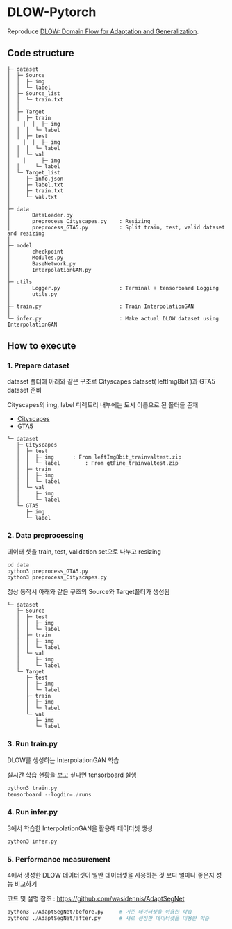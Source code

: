# DLOW-Pytorch
Reproduce [DLOW: Domain Flow for Adaptation and Generalization](https://pdfs.semanticscholar.org/cbe1/a8b4712654f382192dc1ccaf00ddfc12f57b.pdf).



## Code structure
	├─ dataset
	│  ├─ Source
	│  │  ├─ img
	│  │  └─ label
	│  ├─ Source_list
	│  │  └─ train.txt
	│  │
	│  ├─ Target
	│  │  ├─ train
	│	 │  │  ├─ img
	│  │  │  └─ label
	│  │  ├─ test
	│	 │  │  ├─ img
	│  │  │  └─ label
	│  │  └─ val
	│	 │     ├─ img
	│  │     └─ label
	│  └─ Target_list
	│     ├─ info.json
	│     ├─ label.txt
	│     ├─ train.txt
	│     └─ val.txt
	│
	├─ data
	│		DataLoader.py
	│		preprocess_Cityscapes.py 	: Resizing
	│		preprocess_GTA5.py 			: Split train, test, valid dataset and resizing
	│
	├─ model
	│		checkpoint
	│		Modules.py
	│		BaseNetwork.py
	│		InterpolationGAN.py
	│
	├─ utils
	│		Logger.py 					: Terminal + tensorboard Logging 
	│		utils.py
	│
	├─ train.py							: Train InterpolationGAN
	│
	└─ infer.py 						: Make actual DLOW dataset using InterpolationGAN
	
	
	


## How to execute

### 1. Prepare dataset

   dataset 폴더에 아래와 같은 구조로 Cityscapes dataset( leftImg8bit )과 GTA5 dataset 준비

   Cityscapes의 img, label 디렉토리 내부에는 도시 이름으로 된 폴더들 존재

   + [Cityscapes](https://www.cityscapes-dataset.com/)
   + [GTA5](https://download.visinf.tu-darmstadt.de/data/from_games/)

   ```
   └─ dataset
      ├─ Cityscapes
      │  ├─ test
      │  │  ├─ img 		: From leftImg8bit_trainvaltest.zip
      │  │  └─ label		: From gtFine_trainvaltest.zip
      │  ├─ train
      │  │  ├─ img
      │  │  └─ label
      │  └─ val
      │     ├─ img
      │     └─ label   
      └─ GTA5
         ├─ img
         └─ label
   ```



### 2. Data preprocessing

   데이터 셋을 train, test, validation set으로 나누고 resizing

   ~~~python
   cd data
   python3 preprocess_GTA5.py
   python3 preprocess_Cityscapes.py
   ~~~

   정상 동작시 아래와 같은 구조의 Source와 Target폴더가 생성됨

   ```
   └─ dataset
      ├─ Source
      │  ├─ test
      │  │  ├─ img 						
      │  │  └─ label										
      │  ├─ train
      │  │  ├─ img
      │  │  └─ label
      │  └─ val
      │     ├─ img
      │     └─ label   
      └─ Target
         ├─ test
         │  ├─ img 						
         │  └─ label										
         ├─ train
         │  ├─ img
         │  └─ label
         └─ val
            ├─ img
            └─ label   
   ```



### 3. Run train.py

   DLOW를 생성하는 InterpolationGAN 학습

   실시간 학습 현황을 보고 싶다면 tensorboard 실행

   ~~~python
   python3 train.py
   tensorboard --logdir=./runs
   ~~~



### 4. Run infer.py

   3에서 학습한 InterpolationGAN을 활용해 데이터셋 생성

   ~~~python
   python3 infer.py
   ~~~



### 5. Performance measurement

   4에서 생성한 DLOW 데이터셋이 일반 데이터셋을 사용하는 것 보다 얼마나 좋은지 성능 비교하기

   코드 및 설명 참조 : https://github.com/wasidennis/AdaptSegNet

   ~~~python
   python3 ./AdaptSegNet/before.py     # 기존 데이터셋을 이용한 학습
   python3 ./AdaptSegNet/after.py      # 새로 생성한 데이터셋을 이용한 학습
   ~~~

